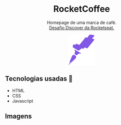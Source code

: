 <h1 align="center">RocketCoffee</h1>
<p align="center">
  Homepage de uma marca de café. 
  <br />
  <a href="https://efficient-sloth-d85.notion.site/Desafio-RocketCoffee-7802895f0dd44da5a6f71a64badc7e72#2ff2cd49a9a24683b2fe011a46ee0274">Desafio Discover da Rocketseat.</a>
</p>

<p align="center">
  <img src="./assets/logo-desktop.svg" />
</p>

## Tecnologias usadas 🚀

- HTML
- CSS
- Javascript 

## Imagens
